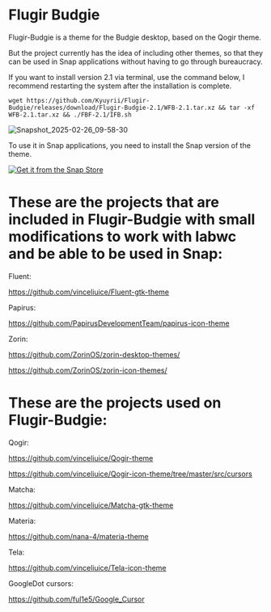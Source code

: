 # Flugir Budgie

Flugir-Budgie is a theme for the Budgie desktop, based on the Qogir theme.

But the project currently has the idea of ​​including other themes, so that they can be used in Snap applications without having to go through bureaucracy.

If you want to install version 2.1 via terminal, use the command below, I recommend restarting the system after the installation is complete.

``` wget https://github.com/Kyuyrii/Flugir-Budgie/releases/download/Flugir-Budgie-2.1/WFB-2.1.tar.xz && tar -xf WFB-2.1.tar.xz && ./FBF-2.1/IFB.sh ```

![Snapshot_2025-02-26_09-58-30](https://github.com/user-attachments/assets/4c911979-82a1-45e2-94f5-16a89d2cb96d)

To use it in Snap applications, you need to install the Snap version of the theme.

<a href="https://snapcraft.io/flugir-budgie-theme">
  <img alt="Get it from the Snap Store" src="https://snapcraft.io/en/dark/install.svg" />
</a>


# These are the projects that are included in Flugir-Budgie with small modifications to work with labwc and be able to be used in Snap:

Fluent:

https://github.com/vinceliuice/Fluent-gtk-theme

Papirus:

https://github.com/PapirusDevelopmentTeam/papirus-icon-theme

Zorin:

https://github.com/ZorinOS/zorin-desktop-themes/

https://github.com/ZorinOS/zorin-icon-themes/

# These are the projects used on Flugir-Budgie:

Qogir:

https://github.com/vinceliuice/Qogir-theme

https://github.com/vinceliuice/Qogir-icon-theme/tree/master/src/cursors

Matcha:

https://github.com/vinceliuice/Matcha-gtk-theme

Materia:

https://github.com/nana-4/materia-theme

Tela:

https://github.com/vinceliuice/Tela-icon-theme

GoogleDot cursors:

https://github.com/ful1e5/Google_Cursor
